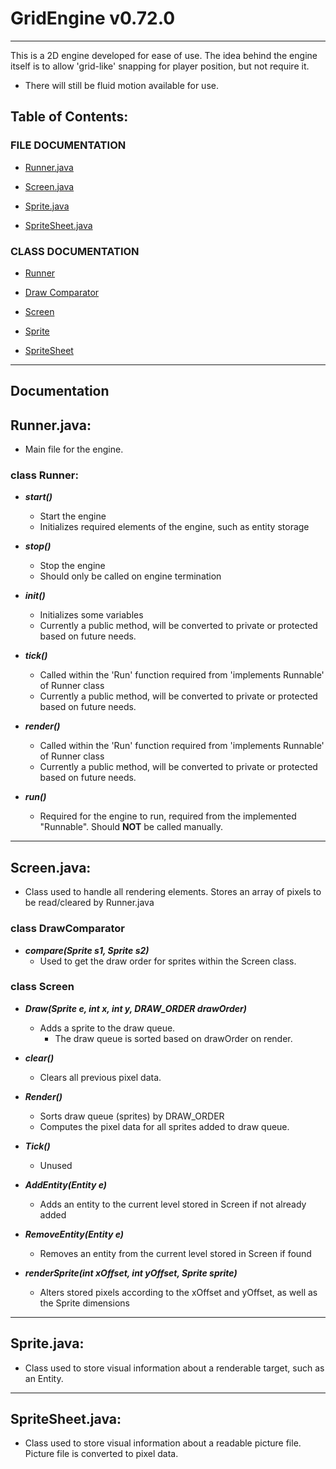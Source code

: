 # GridEngine v0.72.0 

---

This is a 2D engine developed for ease of use. The idea behind the engine itself is to allow 'grid-like' snapping for player position, but not require it.
- There will still be fluid motion available for use.

## Table of Contents:

### FILE DOCUMENTATION

- [Runner.java](https://github.com/kty990/GridEngine/blob/main/README.md#runnerjava)

- [Screen.java](https://github.com/kty990/GridEngine/blob/main/README.md#screenjava)

- [Sprite.java](https://github.com/kty990/GridEngine/blob/main/README.md#spritejava)

- [SpriteSheet.java](https://github.com/kty990/GridEngine/blob/main/README.md#spritesheetjava)


### CLASS DOCUMENTATION

- [Runner](https://github.com/kty990/GridEngine/blob/main/README.md#class-runner)

- [Draw Comparator](https://github.com/kty990/GridEngine/blob/main/README.md#class-drawcomparator)

- [Screen](https://github.com/kty990/GridEngine/blob/main/README.md#class-screen)

- [Sprite](https://github.com/kty990/GridEngine/blob/main/README.md#class-sprite)

- [SpriteSheet](https://github.com/kty990/GridEngine/blob/main/README.md#class-spritesheet)

---

## Documentation

## Runner.java:

- Main file for the engine.

### class Runner:

+ __*start()*__
    - Start the engine
    - Initializes required elements of the engine, such as entity storage
       
+ __*stop()*__
    - Stop the engine
    - Should only be called on engine termination
        
+ __*init()*__
    - Initializes some variables
    - Currently a public method, will be converted to private or protected based on future needs.
        
+ __*tick()*__
    - Called within the 'Run' function required from 'implements Runnable' of Runner class
    - Currently a public method, will be converted to private or protected based on future needs.
        
+ __*render()*__
    - Called within the 'Run' function required from 'implements Runnable' of Runner class
    - Currently a public method, will be converted to private or protected based on future needs.
        
+ __*run()*__
    - Required for the engine to run, required from the implemented "Runnable". Should **NOT** be called manually.

--- 

## Screen.java:

- Class used to handle all rendering elements. Stores an array of pixels to be read/cleared by Runner.java

### class DrawComparator

+ __*compare(Sprite s1, Sprite s2)*__
   - Used to get the draw order for sprites within the Screen class.
        
### class Screen
+ __*Draw(Sprite e, int x, int y, DRAW_ORDER drawOrder)*__
    - Adds a sprite to the draw queue.
        - The draw queue is sorted based on drawOrder on render.
            
+ __*clear()*__
   - Clears all previous pixel data.
        
+ __*Render()*__
    - Sorts draw queue (sprites) by DRAW_ORDER
    - Computes the pixel data for all sprites added to draw queue.
       
+ __*Tick()*__
    - Unused
        
+ __*AddEntity(Entity e)*__
    - Adds an entity to the current level stored in Screen if not already added
        
+ __*RemoveEntity(Entity e)*__
    - Removes an entity from the current level stored in Screen if found

+ __*renderSprite(int xOffset, int yOffset, Sprite sprite)*__
    - Alters stored pixels according to the xOffset and yOffset, as well as the Sprite dimensions

--- 

## Sprite.java:

- Class used to store visual information about a renderable target, such as an Entity.

---

## SpriteSheet.java:

- Class used to store visual information about a readable picture file. Picture file is converted to pixel data.

